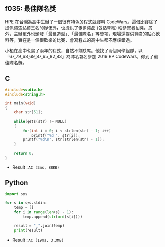 ## f035: 最佳隊名獎
HPE 在台灣為高中生辦了一個很有特色的程式競賽叫 CodeWars。這個比賽除了提供獎盃給前三名的隊伍外，也提供了很多獎品 (包括筆電) 給參賽者抽獎。另外，主辦單外也頒發「最佳造型」、「最佳隊名」等獎項，現場還提供豐盛的點心飲料等，實在是一個很歡樂的比賽，會寫程式的高中生都不應該錯過。

小桓在高中也寫了兩年的程式，自然不能缺席。他找了兩個同學組隊，以「67_79_68_69_87_65_82_83」為隊名報名參加 2019 HP CodeWars，得到了最佳隊名獎。

## C
```C
#include<stdio.h>
#include<string.h>

int main(void)
{
	char str[51];
	
	while(gets(str) != NULL)
	{
		for(int i = 0; i < strlen(str) - 1; i++)
			printf("%d_", str[i]);
		printf("%d\n", str[strlen(str) - 1]);
	}
		
	return 0;
}
```
 * Result : `AC (2ms, 88KB)`

## Python
```python
import sys

for s in sys.stdin:
    temp = []
    for i in range(len(s) - 1):
        temp.append(str(ord(s[i])))
    
    result = "_".join(temp)
    print(result)
```
 * Result : `AC (19ms, 3.3MB)`
